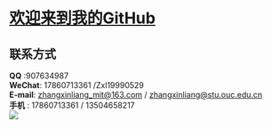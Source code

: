 # [欢迎来到我的GitHub](https://zxl19990529.github.io/)
## 联系方式
**QQ** :907634987  
**WeChat**: 17860713361 /Zxl19990529  
**E-mail**: zhangxinliang_mit@163.com / zhangxinliang@stu.ouc.edu.cn  
**手机** : 17860713361 / 13504658217  
![](https://raw.githubusercontent.com/Zxl19990529/Zxl19990529.github.io/master/33063734.png)
